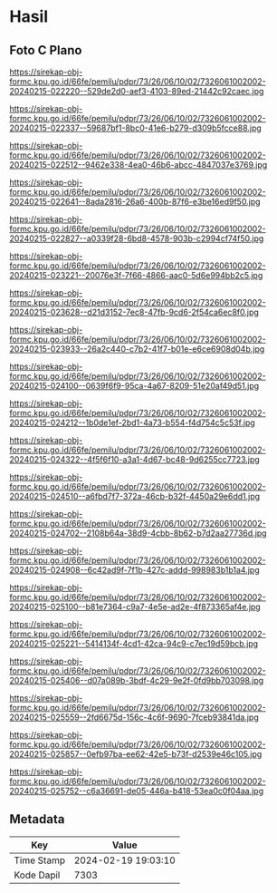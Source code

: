 # Hasil

## Foto C Plano

https://sirekap-obj-formc.kpu.go.id/66fe/pemilu/pdpr/73/26/06/10/02/7326061002002-20240215-022220--529de2d0-aef3-4103-89ed-21442c92caec.jpg

https://sirekap-obj-formc.kpu.go.id/66fe/pemilu/pdpr/73/26/06/10/02/7326061002002-20240215-022337--59687bf1-8bc0-41e6-b279-d309b5fcce88.jpg

https://sirekap-obj-formc.kpu.go.id/66fe/pemilu/pdpr/73/26/06/10/02/7326061002002-20240215-022512--9462e338-4ea0-46b6-abcc-4847037e3769.jpg

https://sirekap-obj-formc.kpu.go.id/66fe/pemilu/pdpr/73/26/06/10/02/7326061002002-20240215-022641--8ada2816-26a6-400b-87f6-e3be16ed9f50.jpg

https://sirekap-obj-formc.kpu.go.id/66fe/pemilu/pdpr/73/26/06/10/02/7326061002002-20240215-022827--a0339f28-6bd8-4578-903b-c2994cf74f50.jpg

https://sirekap-obj-formc.kpu.go.id/66fe/pemilu/pdpr/73/26/06/10/02/7326061002002-20240215-023221--20076e3f-7f66-4866-aac0-5d6e994bb2c5.jpg

https://sirekap-obj-formc.kpu.go.id/66fe/pemilu/pdpr/73/26/06/10/02/7326061002002-20240215-023628--d21d3152-7ec8-47fb-9cd6-2f54ca6ec8f0.jpg

https://sirekap-obj-formc.kpu.go.id/66fe/pemilu/pdpr/73/26/06/10/02/7326061002002-20240215-023933--26a2c440-c7b2-41f7-b01e-e6ce6908d04b.jpg

https://sirekap-obj-formc.kpu.go.id/66fe/pemilu/pdpr/73/26/06/10/02/7326061002002-20240215-024100--0639f6f9-95ca-4a67-8209-51e20af49d51.jpg

https://sirekap-obj-formc.kpu.go.id/66fe/pemilu/pdpr/73/26/06/10/02/7326061002002-20240215-024212--1b0de1ef-2bd1-4a73-b554-f4d754c5c53f.jpg

https://sirekap-obj-formc.kpu.go.id/66fe/pemilu/pdpr/73/26/06/10/02/7326061002002-20240215-024322--4f5f6f10-a3a1-4d67-bc48-9d6255cc7723.jpg

https://sirekap-obj-formc.kpu.go.id/66fe/pemilu/pdpr/73/26/06/10/02/7326061002002-20240215-024510--a6fbd7f7-372a-46cb-b32f-4450a29e6dd1.jpg

https://sirekap-obj-formc.kpu.go.id/66fe/pemilu/pdpr/73/26/06/10/02/7326061002002-20240215-024702--2108b64a-38d9-4cbb-8b62-b7d2aa27736d.jpg

https://sirekap-obj-formc.kpu.go.id/66fe/pemilu/pdpr/73/26/06/10/02/7326061002002-20240215-024908--6c42ad9f-7f1b-427c-addd-998983b1b1a4.jpg

https://sirekap-obj-formc.kpu.go.id/66fe/pemilu/pdpr/73/26/06/10/02/7326061002002-20240215-025100--b81e7364-c9a7-4e5e-ad2e-4f873365af4e.jpg

https://sirekap-obj-formc.kpu.go.id/66fe/pemilu/pdpr/73/26/06/10/02/7326061002002-20240215-025221--5414134f-4cd1-42ca-94c9-c7ec19d59bcb.jpg

https://sirekap-obj-formc.kpu.go.id/66fe/pemilu/pdpr/73/26/06/10/02/7326061002002-20240215-025406--d07a089b-3bdf-4c29-9e2f-0fd9bb703098.jpg

https://sirekap-obj-formc.kpu.go.id/66fe/pemilu/pdpr/73/26/06/10/02/7326061002002-20240215-025559--2fd6675d-156c-4c6f-9690-7fceb93841da.jpg

https://sirekap-obj-formc.kpu.go.id/66fe/pemilu/pdpr/73/26/06/10/02/7326061002002-20240215-025857--0efb97ba-ee62-42e5-b73f-d2539e46c105.jpg

https://sirekap-obj-formc.kpu.go.id/66fe/pemilu/pdpr/73/26/06/10/02/7326061002002-20240215-025752--c6a36691-de05-446a-b418-53ea0c0f04aa.jpg


## Metadata

| Key        | Value               |
| ---------- | ------------------- |
| Time Stamp | 2024-02-19 19:03:10 |
| Kode Dapil | 7303                |



